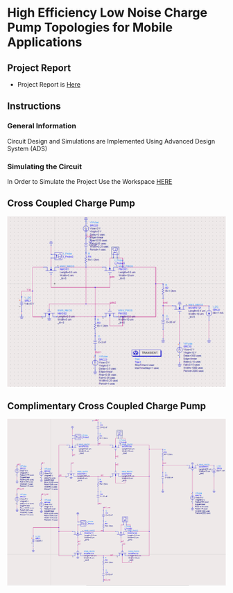 # High Efficiency Low Noise Charge Pump Topologies for Mobile Applications
## Project Report
* Project Report is [Here](https://github.com/vasilis-moustakas/Charge-Pump/blob/main/Design_of_high_efficiency_low_noise_charge_pump_topologies_for_mobile_applications.pdf) 

## Instructions
### General Information
Circuit Design and Simulations are Implemented Using Advanced Design System (ADS)  
### Simulating the Circuit
In Order to Simulate the Project Use the Workspace [HERE](https://github.com/vasilis-moustakas/Charge-Pump/tree/main/charge_pump_workspace)

## Cross Coupled Charge Pump
![Cross Coupled Charge Pump](https://github.com/vasilis-moustakas/Charge-Pump/blob/main/images/cross_coupled_cp.PNG)

## Complimentary Cross Coupled Charge Pump
![Complimentary Cross Coupled Charge Pump](https://github.com/vasilis-moustakas/Charge-Pump/blob/main/images/complimentary_cross_coupled_cp.PNG)
